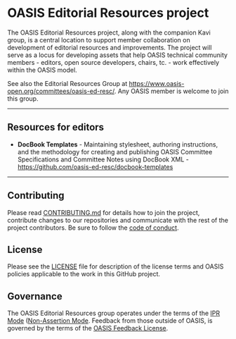 # OASIS Editorial Resources project

The OASIS Editorial Resources project, along with the companion Kavi group, is a central location to support member collaboration on development of editorial resources and improvements. The project will serve as a locus for developing assets that help OASIS technical community members - editors, open source developers, chairs, tc. - work effectively within the OASIS model. 

See also the Editorial Resources Group at https://www.oasis-open.org/committees/oasis-ed-resc/. Any OASIS member is welcome to join this group. 

----
## Resources for editors

- __DocBook Templates__ - Maintaining stylesheet, authoring instructions, and the methodology for creating and publishing OASIS Committee Specifications and Committee Notes using DocBook XML - https://github.com/oasis-ed-resc/docbook-templates

----
## Contributing

Please read [CONTRIBUTING.md](CONTRIBUTING.md) for details how to join the project, contribute changes to our repositories and communicate with the rest of the project contributors. Be sure to follow the [code of conduct](CODE_OF_CONDUCT.md).

## License

Please see the [LICENSE](https://github.com/oasis-ed-resc/ed-resc-admin/blob/master/LICENSE.md) file for description of the license terms and OASIS policies applicable to the work in this GitHub project.

## Governance

The OASIS Editorial Resources group operates under the terms of the [IPR Mode](https://www.oasis-open.org/policies-guidelines/ipr#def-ipr-mode) ([Non-Assertion Mode](https://www.oasis-open.org/policies-guidelines/ipr#Non-Assertion-Mode). Feedback from those outside of OASIS, is governed by the terms of the [OASIS Feedback License](https://www.oasis-open.org/policies-guidelines/ipr#appendixa). 
